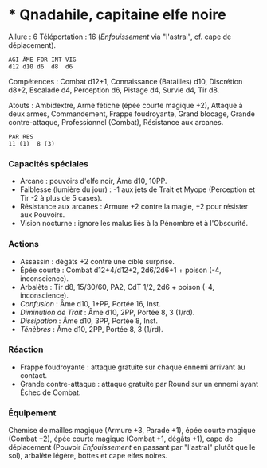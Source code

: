 # * Qnadahile, capitaine elfe noire

Allure : 6
Téléportation : 16 (_Enfouissement_ via "l'astral", cf. cape de déplacement).

	AGI	ÂME	FOR	INT	VIG
	d12	d10	d6	d8	d6

Compétences : Combat d12+1, Connaissance (Batailles) d10, Discrétion d8+2, Escalade d4, Perception d6, Pistage d4, Survie d4, Tir d8.

Atouts : Ambidextre, Arme fétiche (épée courte magique +2), Attaque à deux armes, Commandement, Frappe foudroyante, Grand blocage, Grande contre-attaque, Professionnel (Combat), Résistance aux arcanes.

	PAR	RES
	11 (1)	8 (3)

### Capacités spéciales
- Arcane : pouvoirs d'elfe noir, Âme d10, 10PP.
- Faiblesse (lumière du jour) : -1 aux jets de Trait et Myope (Perception et Tir -2 à plus de 5 cases).
- Résistance aux arcanes : Armure +2 contre la magie, +2 pour résister aux Pouvoirs.
- Vision nocturne : ignore les malus liés à la Pénombre et à l'Obscurité.

### Actions
- Assassin : dégâts +2 contre une cible surprise.
- Épée courte : Combat d12+4/d12+2, 2d6/2d6+1 + poison (-4, inconscience).
- Arbalète : Tir d8, 15/30/60, PA2, CdT 1/2, 2d6 + poison (-4, inconscience).
- _Confusion_ : Âme d10, 1+PP, Portée 16, Inst.
- _Diminution de Trait_ : Âme d10, 2PP, Portée 8, 3 (1/rd).
- _Dissipation_ : Âme d10, 3PP, Portée 8, Inst.
- _Ténèbres_ : Âme d10, 2PP, Portée 8, 3 (1/rd).

### Réaction
- Frappe foudroyante : attaque gratuite sur chaque ennemi arrivant au contact.
- Grande contre-attaque : attaque gratuite par Round sur un ennemi ayant Échec de Combat.

### Équipement
Chemise de mailles magique (Armure +3, Parade +1), épée courte magique (Combat +2), épée courte magique (Combat +1, dégâts +1), cape de déplacement (Pouvoir _Enfouissement_ en passant par "l'astral" plutôt que le sol), arbalète légère, bottes et cape elfes noires.
